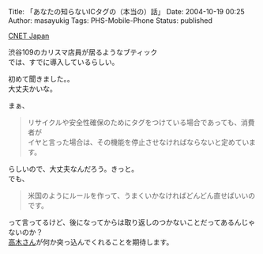Title: 「あなたの知らないICタグの（本当の）話」
Date: 2004-10-19 00:25
Author: masayukig
Tags: PHS-Mobile-Phone
Status: published

[CNET
Japan](http://japan.cnet.com/column/ejapan/story/0,2000051073,20074704,00.htm)

渋谷109のカリスマ店員が居るようなブティック  
では、すでに導入しているらしい。

初めて聞きました。。  
大丈夫かいな。

まぁ、  

> リサイクルや安全性確保のためにタグをつけている場合であっても、消費者が  
> イヤと言った場合は、その機能を停止させなければならないと定めています。

らしいので、大丈夫なんだろう。きっと。  
でも、  

> 米国のようにルールを作って、うまくいかなければどんどん直せばいいのです。

って言ってるけど、後になってからは取り返しのつかないことだってあるんじゃ  
ないのか？  
[高木さん](http://d.hatena.ne.jp/HiromitsuTakagi/)が何か突っ込んでくれることを期待します。
